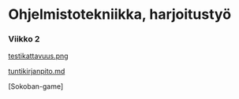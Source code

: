 # Ohjelmistotekniikka, harjoitustyö

### Viikko 2

[testikattavuus.png](https://github.com/SaNi19/ot-harjoitustyo/blob/master/laskarit/viikko2/Testikattavuus.png)

[tuntikirjanpito.md](https://github.com/SaNi19/ot-harjoitustyo/blob/master/app/dokumentaatio/tuntikirjanpito.md)

[Sokoban-game]
